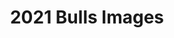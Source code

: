 ---
title: 2021 Bulls Images
resources:
- lot: '43'
  src: 0175_IMG_9687.jpg
  tag: '0175'
  title: 'Lot 43: LOOSLI SILVER 0175'
- lot: '11'
  src: 075_IMG_9836.jpg
  tag: '075'
  title: 'Lot 11: LOOSLI FRONTLINES 075'
- lot: '9'
  src: 041_IMG_0410.jpg
  tag: '041'
  title: 'Lot 9: LOOSLI FULLBACK 041'
- lot: '38'
  src: 0114_IMG_0120.jpg
  tag: '0114'
  title: 'Lot 38: LOOSLI DEFENDER 0114'
- lot: '12'
  src: 052_IMG_9755.jpg
  tag: '052'
  title: 'Lot 12: LOOSLI SILVER 052'
- lot: '77'
  src: 0124_IMG_9716.jpg
  tag: '0124'
  title: 'Lot 77: LOOSLI TRIAD 0124'
- lot: '3'
  src: 038_IMG_9856.jpg
  tag: 038
  title: 'Lot 3: LOOSLI MERLIN 038'
- lot: '30'
  src: 0100_IMG_0057.jpg
  tag: '0100'
  title: 'Lot 30: LOOSLI BOURNE 0100'
- lot: '18'
  src: 0138_IMG_9587.jpg
  tag: 0138
  title: 'Lot 18: LOOSLI TRIAD 0138'
- lot: '101'
  src: 010_IMG_0026.jpg
  tag: '010'
  title: 'Lot 101: LOOSLI STILLWATER 0108'
- lot: '59'
  src: 035_IMG_9600.jpg
  tag: '035'
  title: 'Lot 59: LOOSLI STILLWATER 035'
- lot: '6'
  src: 005_IMG_0635.jpg
  tag: '005'
  title: 'Lot 6: LOOSLI SILVER 005'
- lot: '49'
  src: 048_IMG_0295.jpg
  tag: 048
  title: 'Lot 49: LOOSLI FORTUNE 048'
- lot: '115'
  src: 018_IMG_9391.jpg
  tag: 018
  title: 'Lot 115: LOOSLI TRIAD 0188'
- lot: '81'
  src: 0177_IMG_0208.jpg
  tag: '0177'
  title: 'Lot 81: LOOSLI TOP LINE 0177'
- lot: '31'
  src: 022_IMG_0659.jpg
  tag: '022'
  title: 'Lot 31: LOOSLI FRANCHISE 022'
- lot: '25'
  src: 034_IMG_9893_1.jpg
  tag: '034'
  title: 'Lot 25: LOOSLI MERLIN 034'
- lot: '67'
  src: 074_IMG_0134.jpg
  tag: '074'
  title: 'Lot 67: LOOSLI STILLWATER 074'
- lot: '108'
  src: 014_IMG_9697.jpg
  tag: '014'
  title: 'Lot 108: LOOSLI FORTUNE 0143'
- lot: '14'
  src: 0184_IMG_0327.jpg
  tag: 0184
  title: 'Lot 14: LOOSLI TRIAD 0184'
- lot: '26'
  src: 047_IMG_9327.jpg
  tag: '047'
  title: 'Lot 26: LOOSLI 804 047'
- lot: '10'
  src: 062_IMG_0500.jpg
  tag: '062'
  title: 'Lot 10: LOOSLI FULLBACK 062'
- lot: '35'
  src: 081_IMG_0418.jpg
  tag: 081
  title: 'Lot 35: LOOSLI BOURNE 702-081'
- lot: '24'
  src: 073_IMG_0457.jpg
  tag: '073'
  title: 'Lot 24: LOOSLI FULLBACK 073'
- lot: '36'
  src: 060_IMG_9461.jpg
  tag: '060'
  title: 'Lot 36: LOOSLI STILLWATER 060'
- lot: '109'
  src: 017_IMG_0859.jpg
  tag: '017'
  title: 'Lot 109: LOOSLI FORTUNE 0173'
- lot: '15'
  src: 063_IMG_0092.jpg
  tag: '063'
  title: 'Lot 15: LOOSLI SILVER 063'
- lot: '100'
  src: 012_IMG_0278.jpg
  tag: '012'
  title: 'Lot 100: LOOSLI SILVER 0122'
- lot: '111'
  src: 019_IMG_9943.jpg
  tag: 019
  title: 'Lot 111: LOOSLI TOP LINE 0190'
- lot: '97'
  src: 011_IMG_9334.jpg
  tag: '011'
  title: 'Lot 97: LOOSLI MERLIN 0115'
- lot: '19'
  src: 008_IMG_9786.jpg
  tag: 008
  title: 'Lot 19: LOOSLI STILLWATER 008'
- lot: '86'
  src: 0162_IMG_0376.jpg
  tag: '0162'
  title: 'Lot 86: LOOSLI FRONTLINES 0162'
- lot: '72'
  src: 028_IMG_0813.jpg
  tag: 028
  title: 'Lot 72: LOOSLI TREMENDOUS 028'
- lot: '51'
  src: 040_IMG_0109.jpg
  tag: '040'
  title: 'Lot 51: LOOSLI TRIAD 040'
- lot: '37'
  src: 064_IMG_9502.jpg
  tag: '064'
  title: 'Lot 37: LOOSLI RIVERSIDE 064'
- lot: '104'
  src: 013_IMG_0642.jpg
  tag: '013'
  title: 'Lot 104: LOOSLI SPECIAL FORCES 0135'
- lot: '34'
  src: 003_IMG_9801.jpg
  tag: '003'
  title: 'Lot 34: LOOSLI TOP LINE 003'
- lot: '40'
  src: 0183_IMG_9421.jpg
  tag: 0183
  title: 'Lot 40: LOOSLI FORTUNE 0183'
- lot: '20'
  src: 001_IMG_0578.jpg
  tag: '001'
  title: 'Lot 20: LOOSLI TRIAD 001'
- lot: '1'
  src: 030_IMG_0546.jpg
  tag: '030'
  title: 'Lot 1: LOOSLI TRIAD 030'
- lot: '103'
  src: 016_IMG_0435_1.jpg
  tag: '016'
  title: 'Lot 103: LOOSLI SPECIAL FORCES 0168'
- lot: '17'
  src: 061_IMG_0002.jpg
  tag: '061'
  title: 'Lot 17: LOOSLI FORTUNE 061'
- lot: '29'
  src: 080_IMG_9526.jpg
  tag: 080
  title: 'Lot 29: LOOSLI STILLWATER 080'
- lot: '13'
  src: 050_IMG_0603.jpg
  tag: '050'
  title: 'Lot 13: LOOSLI BOURNE 050'
- lot: '54'
  src: 066_IMG_9624.jpg
  tag: '066'
  title: 'Lot 54: LOOSLI RIVERSIDE 066'
- lot: '27'
  src: 042_IMG_9343.jpg
  tag: '042'
  title: 'Lot 27: LOOSLI FRANCHISE 042'
- lot: '39'
  src: 0137_IMG_0715.jpg
  tag: '0137'
  title: 'Lot 39: LOOSLI FORTUNE 0137'
- lot: '7'
  src: 002_IMG_9369.jpg
  tag: '002'
  title: 'Lot 7: LOOSLI ULTIMATUM 002'
---